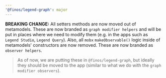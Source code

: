 ```yaml
---
'@finos/legend-graph': major
---
```


**BREAKING CHANGE:** All setters methods are now moved out of metamodels. These are now branded as `graph modifier helpers` and will be put in places where we need to modify them (e.g. in the apps such as `Legend Studio`, `Legend Query`). Also, all `mobx` `makeObservable()` logic inside of metamodels' constructors are now removed. These are now branded as `observer helpers`.

> As of now, we are putting these in `@finos/legend-graph`, but ideally they should be moved to the app (similar to what we do with the `graph modifier observers`).
